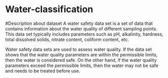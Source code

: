 # Water-classification
#Description about dataset
A water safety data set is a set of data that contains information about the water quality of different sampling points. This data set typically includes parameters such as pH, alkalinity, hardness, total dissolved solids, nitrate content, coliform content, etc.

Water safety data sets are used to assess water quality. If the data set shows that the water quality parameters are within the permissible limits, then the water is considered safe. On the other hand, if the water quality parameters exceed the permissible limits, then the water may not be safe and needs to be treated before use.
